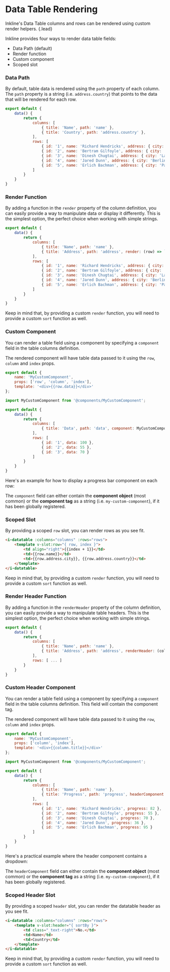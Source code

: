 # Data Table Rendering
Inkline's Data Table columns and rows can be rendered using custom render helpers. {.lead}

Inkline provides four ways to render data table fields:
- Data Path <span class="_text-muted">(default)</span>
- Render function
- Custom component
- Scoped slot

### Data Path
By default, table data is rendered using the `path` property of each column. The `path` property is a string (i.e. `address.country`) that points to the data that will be rendered for each row.

~~~js
export default {
    data() {
        return {
            columns: [
                { title: 'Name', path: 'name' },
                { title: 'Country', path: 'address.country' },
            ],
            rows: [
                { id: '1', name: 'Richard Hendricks', address: { city: 'Cupertino', country: 'United States' } },
                { id: '2', name: 'Bertram Gilfoyle', address: { city: 'Toronto', country: 'Canada' } },
                { id: '3', name: 'Dinesh Chugtai', address: { city: 'Lahore', country: 'Pakistan' } },
                { id: '4', name: 'Jared Dunn', address: { city: 'Berlin', country: 'Germany' } },
                { id: '5', name: 'Erlich Bachman', address: { city: 'Palo Alto', country: 'United States' } }
            ]
        }
    }
}
~~~

<i-code-preview title="Data Table Path" link="https://github.com/inkline/inkline/tree/master/src/components/Datatable/index.vue">
<i-datatable :columns="dataPathColumns" :rows="rows" />
<template v-slot:html>

~~~html
<i-datatable :columns="columns" :rows="rows" />
~~~

</template>
<template v-slot:js>

~~~js
export default {
    data() {
        return {
            columns: [
                { title: 'Name', path: 'name' },
                { title: 'Address', path: 'address', render: (row) => `${row.address.city}, ${row.address.country}` },
            ],
            rows: [
                { id: '1', name: 'Richard Hendricks', address: { city: 'Cupertino', country: 'United States' } },
                { id: '2', name: 'Bertram Gilfoyle', address: { city: 'Toronto', country: 'Canada' } },
                { id: '3', name: 'Dinesh Chugtai', address: { city: 'Lahore', country: 'Pakistan' } },
                { id: '4', name: 'Jared Dunn', address: { city: 'Berlin', country: 'Germany' } },
                { id: '5', name: 'Erlich Bachman', address: { city: 'Palo Alto', country: 'United States' } }
            ]
        }
    }
}
~~~

</template>
</i-code-preview>

### Render Function
By adding a function in the `render` property of the column definition, you can easily provide a way to manipulate data or display it differently. This is the simplest option, the perfect choice when working with simple strings.

~~~js
export default {
    data() {
        return {
            columns: [
                { title: 'Name', path: 'name' },
                { title: 'Address', path: 'address', render: (row) => `${row.address.city}, ${row.address.country}` },
            ],
            rows: [
                { id: '1', name: 'Richard Hendricks', address: { city: 'Cupertino', country: 'United States' } },
                { id: '2', name: 'Bertram Gilfoyle', address: { city: 'Toronto', country: 'Canada' } },
                { id: '3', name: 'Dinesh Chugtai', address: { city: 'Lahore', country: 'Pakistan' } },
                { id: '4', name: 'Jared Dunn', address: { city: 'Berlin', country: 'Germany' } },
                { id: '5', name: 'Erlich Bachman', address: { city: 'Palo Alto', country: 'United States' } }
            ]
        }
    }
}
~~~

Keep in mind that, by providing a custom `render` function, you will need to provide a custom `sort` function as well.

<i-code-preview title="Data Table Render Function" link="https://github.com/inkline/inkline/tree/master/src/components/Datatable/index.vue">
<i-datatable :columns="renderColumns" :rows="rows" />
<template v-slot:html>

~~~html
<i-datatable :columns="columns" :rows="rows" />
~~~

</template>
<template v-slot:js>

~~~js
export default {
    data() {
        return {
            columns: [
                { title: 'Name', path: 'name' },
                { title: 'Address', path: 'address', render: (row) => `${row.address.city}, ${row.address.country}` },
            ],
            rows: [
                { id: '1', name: 'Richard Hendricks', address: { city: 'Cupertino', country: 'United States' } },
                { id: '2', name: 'Bertram Gilfoyle', address: { city: 'Toronto', country: 'Canada' } },
                { id: '3', name: 'Dinesh Chugtai', address: { city: 'Lahore', country: 'Pakistan' } },
                { id: '4', name: 'Jared Dunn', address: { city: 'Berlin', country: 'Germany' } },
                { id: '5', name: 'Erlich Bachman', address: { city: 'Palo Alto', country: 'United States' } }
            ]
        }
    }
}
~~~

</template>
</i-code-preview>


### Custom Component
You can render a table field using a component by specifying a `component` field in the table columns definition. 

The rendered component will have table data passed to it using the `row`, `column` and `index` props.

<div v-pre>

~~~js
export default {
    name: 'MyCustomComponent',
    props: ['row', 'column', 'index'],
    template: '<div>{{row.data}}</div>'
};
~~~

~~~js
import MyCustomComponent from '@components/MyCustomComponent';

export default {
    data() {
        return {
            columns: [
                { title: 'Data', path: 'data', component: MyCustomComponent },
            ],
            rows: [
                { id: '1', data: 100 },
                { id: '2', data: 55 },
                { id: '3', data: 70 }
            ]
        }
    }
}
~~~

</div>

Here's an example for how to display a progress bar component on each row:

<i-code-preview title="Data Table Custom Component" link="https://github.com/inkline/inkline/tree/master/src/components/Datatable/index.vue">
<i-datatable :columns="componentColumns" :rows="componentRows"></i-datatable>
<template v-slot:html>
<div v-pre>

~~~html
<i-datatable :columns="columns" :rows="rows"></i-datatable>
~~~

</div>
</template>
<template v-slot:js>

~~~js
export default {
    name: 'TableProgress',
    props: ['row', 'column', 'index'],
    template: `<i-progress>
        <i-progress-bar :value="row.progress" />
    </i-progress>`
};
~~~

~~~js
import TableProgress from '@components/TableProgress';

export default {
    data() {
        return {
            columns: [
                { title: 'Name', path: 'name' },
                { title: 'Address', path: 'address', component: 'Address' },
            ],
            rows: [
                { id: '1', name: 'Richard Hendricks', progress: 82 },
                { id: '2', name: 'Bertram Gilfoyle', progress: 55 },
                { id: '3', name: 'Dinesh Chugtai', progress: 70 },
                { id: '4', name: 'Jared Dunn', progress: 36 },
                { id: '5', name: 'Erlich Bachman', progress: 95 }
            ]
        }
    }
}
~~~

</template>
</i-code-preview>

<i-alert variant="info" class="-code _margin-top-1">
<i-icon icon="info" size="lg" slot="icon"></i-icon>

The `component` field can either contain the **component object** (most common) or the **component tag** as a string (i.e. `my-custom-component`), if it has been globally registered.

</i-alert>

### Scoped Slot
By providing a scoped `row` slot, you can render rows as you see fit.

<div v-pre>

~~~html
<i-datatable :columns="columns" :rows="rows">
    <template v-slot:row="{ row, index }">
        <td align="right">{{index + 1}}</td>
        <td>{{row.name}}</td>
        <td>{{row.address.city}}, {{row.address.country}}</td>
    </template>
</i-datatable>
~~~

</div>

Keep in mind that, by providing a custom `render` function, you will need to provide a custom `sort` function as well.

<i-code-preview title="Data Table Scoped Slot" link="https://github.com/inkline/inkline/tree/master/src/components/Datatable/index.vue">
<i-datatable :columns="renderColumns" :rows="rows">
    <template v-slot:row="{ row, index }">
        <td align="right">{{index + 1}}</td>
        <td>{{row.name}}</td>
        <td>{{row.address.city}}, {{row.address.country}}</td>
    </template>
</i-datatable>
<template v-slot:html>
<div v-pre>

~~~html
<i-datatable :columns="columns" :rows="rows">
    <template v-slot:row="{ row, index }">
        <td align="right">{{index + 1}}</td>
        <td>{{row.name}}</td>
        <td>{{row.address.city}}, {{row.address.country}}</td>
    </template>
</i-datatable>
~~~

</div>
</template>
<template v-slot:js>

~~~js
export default {
    data() {
        return {
            columns: [
                { title: 'Name', path: 'name' },
                { title: 'Address', path: 'address', render: (row) => `${row.address.city}, ${row.address.country}` },
            ],
            rows: [
                { id: '1', name: 'Richard Hendricks', address: { city: 'Cupertino', country: 'United States' } },
                { id: '2', name: 'Bertram Gilfoyle', address: { city: 'Toronto', country: 'Canada' } },
                { id: '3', name: 'Dinesh Chugtai', address: { city: 'Lahore', country: 'Pakistan' } },
                { id: '4', name: 'Jared Dunn', address: { city: 'Berlin', country: 'Germany' } },
                { id: '5', name: 'Erlich Bachman', address: { city: 'Palo Alto', country: 'United States' } }
            ]
        }
    }
}
~~~

</template>
</i-code-preview>


### Render Header Function
By adding a function in the `renderHeader` property of the column definition, you can easily provide a way to manipulate table headers. This is the simplest option, the perfect choice when working with simple strings.

~~~js
export default {
    data() {
        return {
            columns: [
                { title: 'Name', path: 'name' },
                { title: 'Address', path: 'address', renderHeader: (column) => column.title.toUpperCase() },
            ],
            rows: [ ... ]
        }
    }
}
~~~

<i-code-preview title="Data Table Render Header Function" link="https://github.com/inkline/inkline/tree/master/src/components/Datatable/index.vue">
<i-datatable :columns="renderHeaderColumns" :rows="rows" />
<template v-slot:html>

~~~html
<i-datatable :columns="columns" :rows="rows" />
~~~

</template>
<template v-slot:js>

~~~js
export default {
    data() {
        return {
            columns: [
                { title: 'Name', path: 'name' },
                { title: 'Address', path: 'address', renderHeader: (column) => column.title.toUpperCase() },
            ],
            rows: [
                { id: '1', name: 'Richard Hendricks', address: { city: 'Cupertino', country: 'United States' } },
                { id: '2', name: 'Bertram Gilfoyle', address: { city: 'Toronto', country: 'Canada' } },
                { id: '3', name: 'Dinesh Chugtai', address: { city: 'Lahore', country: 'Pakistan' } },
                { id: '4', name: 'Jared Dunn', address: { city: 'Berlin', country: 'Germany' } },
                { id: '5', name: 'Erlich Bachman', address: { city: 'Palo Alto', country: 'United States' } }
            ]
        }
    }
}
~~~

</template>
</i-code-preview>


### Custom Header Component
You can render a table field using a component by specifying a `component` field in the table columns definition. This field will contain the component tag. 

The rendered component will have table data passed to it using the `row`, `column` and `index` props.

<div v-pre>

~~~js
export default {
    name: 'MyCustomComponent',
    props: ['column', 'index'],
    template: '<div>{{column.title}}</div>'
};
~~~

~~~js
import MyCustomComponent from '@components/MyCustomComponent';

export default {
    data() {
        return {
            columns: [
                { title: 'Name', path: 'name' },
                { title: 'Progress', path: 'progress', headerComponent: MyCustomComponent },
            ],
            rows: [
                { id: '1', name: 'Richard Hendricks', progress: 82 },
                { id: '2', name: 'Bertram Gilfoyle', progress: 55 },
                { id: '3', name: 'Dinesh Chugtai', progress: 70 },
                { id: '4', name: 'Jared Dunn', progress: 36 },
                { id: '5', name: 'Erlich Bachman', progress: 95 }
            ]
        }
    }
}
~~~

</div>

Here's a practical example where the header component contains a dropdown:

<i-code-preview title="Data Table Custom Component" link="https://github.com/inkline/inkline/tree/master/src/components/Datatable/index.vue">
<i-datatable :columns="headerComponentColumns" :rows="rows"></i-datatable>
<template v-slot:html>
<div v-pre>

~~~html
<i-datatable :columns="columns" :rows="rows"></i-datatable>
~~~

</div>
</template>
<template v-slot:js>

~~~js
export default {
    name: 'TableHeaderButton',
    props: ['column', 'index'],
    template: `<i-dropdown>
       <span class="_cursor-pointer">
           Country <i-icon icon="caret-down" class="_margin-left-1-2"></i-icon>
       </span>
       <i-dropdown-menu>
           <i-dropdown-item href="">Reset</i-dropdown-item>
           <i-dropdown-item href="">Show all</i-dropdown-item>
       </i-dropdown-menu>
   </i-dropdown>`
};
~~~

~~~js
import TableHeaderButton from '@components/TableHeaderButton';

export default {
    data() {
        return {
            columns: [
                { title: 'Name', path: 'name' },
                { title: 'Country', path: 'address.country', headerComponent: TableHeaderButton },
            ],
            rows: [
                { id: '1', name: 'Richard Hendricks', address: { city: 'Cupertino', country: 'United States' } },
                { id: '2', name: 'Bertram Gilfoyle', address: { city: 'Toronto', country: 'Canada' } },
                { id: '3', name: 'Dinesh Chugtai', address: { city: 'Lahore', country: 'Pakistan' } },
                { id: '4', name: 'Jared Dunn', address: { city: 'Berlin', country: 'Germany' } },
                { id: '5', name: 'Erlich Bachman', address: { city: 'Palo Alto', country: 'United States' } }
            ]
        }
    }
}
~~~

</template>
</i-code-preview>

<i-alert variant="info" class="-code _margin-top-1">
<i-icon icon="info" size="lg" slot="icon"></i-icon>

The `headerComponent` field can either contain the **component object** (most common) or the **component tag** as a string (i.e. `my-custom-component`), if it has been globally registered.

</i-alert>

### Scoped Header Slot
By providing a scoped `header` slot, you can render the datatable header as you see fit.

<div v-pre>

~~~html
<i-datatable :columns="columns" :rows="rows">
    <template v-slot:header="{ sortBy }">
        <td class="_text-right">No.</td>
        <td>Name</td>
        <td>Country</td>
    </template>
</i-datatable>
~~~

</div>

Keep in mind that, by providing a custom `render` function, you will need to provide a custom `sort` function as well.

<i-code-preview title="Data Table Scoped Slot" link="https://github.com/inkline/inkline/tree/master/src/components/Datatable/index.vue">
<i-datatable :columns="dataPathColumns" :rows="rows">
    <template v-slot:header="{ sortBy }">
        <th class="_text-right">No.</th>
        <th>Name</th>
        <th>Country</th>
    </template>
</i-datatable>
<template v-slot:html>
<div v-pre>

~~~html
<i-datatable :columns="columns" :rows="rows">
    <template v-slot:row="{ row, index }">
        <td class="_text-right">{{index + 1}}</td>
        <td>{{row.name}}</td>
        <td>{{row.address.city}}, {{row.address.country}}</td>
    </template>
</i-datatable>
~~~

</div>
</template>
<template v-slot:js>

~~~js
export default {
    data() {
        return {
            columns: [
                { title: 'Name', path: 'name' },
                { title: 'Address', path: 'address', render: (row) => `${row.address.city}, ${row.address.country}` },
            ],
            rows: [
                { id: '1', name: 'Richard Hendricks', address: { city: 'Cupertino', country: 'United States' } },
                { id: '2', name: 'Bertram Gilfoyle', address: { city: 'Toronto', country: 'Canada' } },
                { id: '3', name: 'Dinesh Chugtai', address: { city: 'Lahore', country: 'Pakistan' } },
                { id: '4', name: 'Jared Dunn', address: { city: 'Berlin', country: 'Germany' } },
                { id: '5', name: 'Erlich Bachman', address: { city: 'Palo Alto', country: 'United States' } }
            ]
        }
    }
}
~~~

</template>
</i-code-preview>
